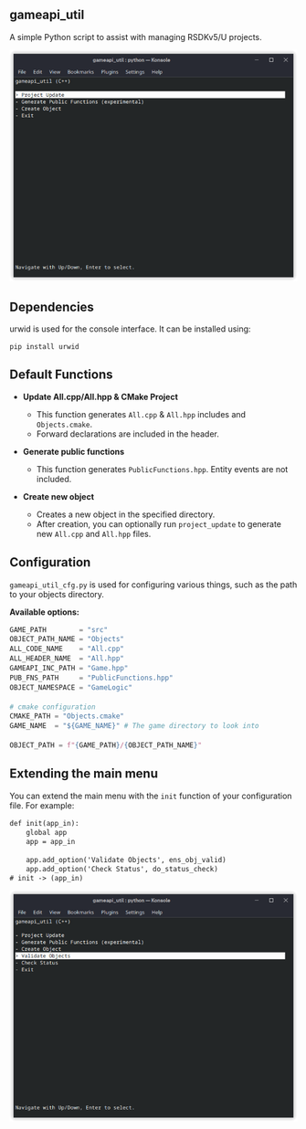## gameapi_util
A simple Python script to assist with managing RSDKv5/U projects.

![Screenshot of the main interface](/screenshots/main.png)

## Dependencies

urwid is used for the console interface. It can be installed using:
```
pip install urwid
```

## Default Functions

- **Update All.cpp/All.hpp & CMake Project**
  - This function generates `All.cpp` & `All.hpp` includes and `Objects.cmake`.
  - Forward declarations are included in the header.

- **Generate public functions**
  - This function generates `PublicFunctions.hpp`. Entity events are not included.

- **Create new object**
  - Creates a new object in the specified directory.
  - After creation, you can optionally run `project_update` to generate new `All.cpp` and `All.hpp` files.

## Configuration
`gameapi_util_cfg.py` is used for configuring various things, such as the path to your objects directory.

**Available options:**
```py
GAME_PATH        = "src"
OBJECT_PATH_NAME = "Objects"
ALL_CODE_NAME    = "All.cpp"
ALL_HEADER_NAME  = "All.hpp"
GAMEAPI_INC_PATH = "Game.hpp"
PUB_FNS_PATH     = "PublicFunctions.hpp"
OBJECT_NAMESPACE = "GameLogic"

# cmake configuration
CMAKE_PATH = "Objects.cmake"
GAME_NAME  = "${GAME_NAME}" # The game directory to look into

OBJECT_PATH = f"{GAME_PATH}/{OBJECT_PATH_NAME}"
```

## Extending the main menu
You can extend the main menu with the `init` function of your configuration file. For example:
```
def init(app_in):
    global app
    app = app_in

    app.add_option('Validate Objects', ens_obj_valid)
    app.add_option('Check Status', do_status_check)
# init -> (app_in)
```

![Screenshot of the main interface, after being extended by gameapi_util_cfg.py](/screenshots/main_extended.png)
